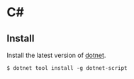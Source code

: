 # C#

## Install

Install the latest version of [dotnet](https://dotnet.microsoft.com/en-us/download/dotnet).

```
$ dotnet tool install -g dotnet-script
```
